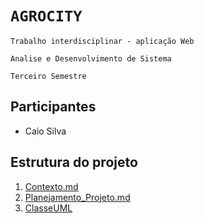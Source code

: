 # `AGROCITY` 
`Trabalho interdisciplinar - aplicação Web`

`Analise e Desenvolvimento de Sistema`

`Terceiro Semestre`

## Participantes
 - Caio Silva
## Estrutura do projeto 
1.   [Contexto.md](https://github.com/CaioS1lv2/Agrocity/blob/c553567dee8a7dcbcbab8470b6d52edd6e446bee/Documentos/1.%20Contexto.md)
2.   [Planejamento_Projeto.md]( https://github.com/CaioS1lv2/Agrocity/blob/7f9ac16f022a514516d3d7dbecc94fef16a538bc/Documentos/2.%20Planejamento_Projeto.md)
3.   [ClasseUML]([https://github.com/CaioS1lv2/Agrocity/blob/main/Documentos/3.%20DiagramaUML](https://github.com/CaioS1lv2/Agrocity/blob/main/Documentos/3.%20DiagramaUML))
